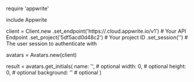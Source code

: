 require 'appwrite'

include Appwrite

client = Client.new
    .set_endpoint('https://<REGION>.cloud.appwrite.io/v1') # Your API Endpoint
    .set_project('5df5acd0d48c2') # Your project ID
    .set_session('') # The user session to authenticate with

avatars = Avatars.new(client)

result = avatars.get_initials(
    name: '<NAME>', # optional
    width: 0, # optional
    height: 0, # optional
    background: '' # optional
)
